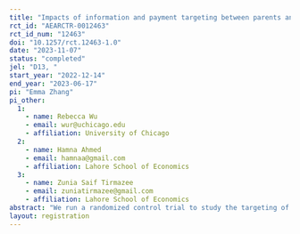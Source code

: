 ```yaml
---
title: "Impacts of information and payment targeting between parents and children on digital skills investments for teenage daughters in Pakistan."
rct_id: "AEARCTR-0012463"
rct_id_num: "12463"
doi: "10.1257/rct.12463-1.0"
date: "2023-11-07"
status: "completed"
jel: "D13, "
start_year: "2022-12-14"
end_year: "2023-06-17"
pi: "Emma Zhang"
pi_other:
  1:
    - name: Rebecca Wu
    - email: wur@uchicago.edu
    - affiliation: University of Chicago
  2:
    - name: Hamna Ahmed
    - email: hamnaa@gmail.com
    - affiliation: Lahore School of Economics
  3:
    - name: Zunia Saif Tirmazee
    - email: zuniatirmazee@gmail.com
    - affiliation: Lahore School of Economics
abstract: "We run a randomized control trial to study the targeting of incentive payments for completion of digital skills programs for teenage girls in Lahore. We fix the total household incentive for completion of the program to 3,000 PKR. We cross randomize incentive contracts that split the amount of stipend handed to parents and daughters, along with full information on the total household stipend to parents. This results in 6 randomization groups. We investigate differences in parental consent, girls drop out, and total household completion by group.  "
layout: registration
---
```


